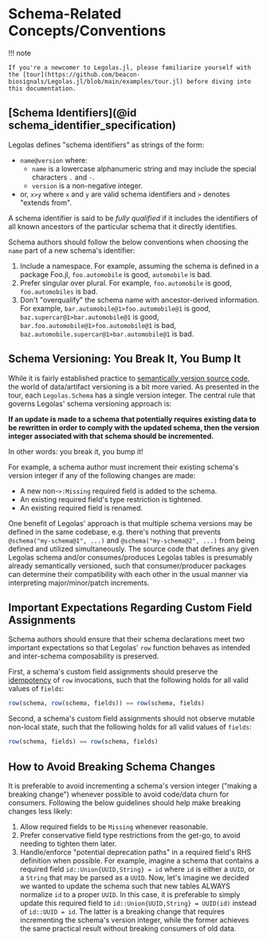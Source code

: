 # Schema-Related Concepts/Conventions

!!! note

    If you're a newcomer to Legolas.jl, please familiarize yourself with the [tour](https://github.com/beacon-biosignals/Legolas.jl/blob/main/examples/tour.jl) before diving into this documentation.

## [Schema Identifiers](@id schema_identifier_specification)

Legolas defines "schema identifiers" as strings of the form:

- `name@version` where:
    - `name` is a lowercase alphanumeric string and may include the special characters `.` and `-`.
    - `version` is a non-negative integer.
- or, `x>y` where `x` and `y` are valid schema identifiers and `>` denotes "extends from".

A schema identifier is said to be *fully qualified* if it includes the identifiers of all known ancestors of the particular schema that it directly identifies.

Schema authors should follow the below conventions when choosing the `name` part of a new schema's identifier:

1. Include a namespace. For example, assuming the schema is defined in a package Foo.jl, `foo.automobile` is good, `automobile` is bad.
2. Prefer singular over plural. For example, `foo.automobile` is good, `foo.automobiles` is bad.
3. Don't "overqualify" the schema name with ancestor-derived information. For example, `bar.automobile@1>foo.automobile@1` is good, `baz.supercar@1>bar.automobile@1` is good, `bar.foo.automobile@1>foo.automobile@1` is bad, `baz.automobile.supercar@1>bar.automobile@1` is bad.

## Schema Versioning: You Break It, You Bump It

While it is fairly established practice to [semantically version source code](https://semver.org/), the world of data/artifact versioning is a bit more varied. As presented in the tour, each `Legolas.Schema` has a single version integer. The central rule that governs Legolas' schema versioning approach is:

**If an update is made to a schema that potentially requires existing data to be rewritten in order to comply with the updated schema, then the version integer associated with that schema should be incremented.**

In other words: you break it, you bump it!

For example, a schema author must increment their existing schema's version integer if any of the following changes are made:

- A new non-`>:Missing` required field is added to the schema.
- An existing required field's type restriction is tightened.
- An existing required field is renamed.

One benefit of Legolas' approach is that multiple schema versions may be defined in the same codebase, e.g. there's nothing that prevents `@schema("my-schema@1", ...)` and `@schema("my-schema@2", ...)` from being defined and utilized simultaneously. The source code that defines any given Legolas schema and/or consumes/produces Legolas tables is presumably already semantically versioned, such that consumer/producer packages can determine their compatibility with each other in the usual manner via interpreting major/minor/patch increments.

## Important Expectations Regarding Custom Field Assignments

Schema authors should ensure that their schema declarations meet two important expectations so that Legolas' `row` function behaves as intended and inter-schema composability is preserved.

First, a schema's custom field assignments should preserve the [idempotency](https://en.wikipedia.org/wiki/Idempotence) of `row` invocations, such that the following holds for all valid values of `fields`:

```jl
row(schema, row(schema, fields)) == row(schema, fields)
```

Second, a schema's custom field assignments should not observe mutable non-local state, such that the following holds for all valid values of `fields`:

```jl
row(schema, fields) == row(schema, fields)
```

## How to Avoid Breaking Schema Changes

It is preferable to avoid incrementing a schema's version integer ("making a breaking change") whenever possible to avoid code/data churn for consumers. Following the below guidelines should help make breaking changes less likely:

1. Allow required fields to be `Missing` whenever reasonable.
2. Prefer conservative field type restrictions from the get-go, to avoid needing to tighten them later.
3. Handle/enforce "potential deprecation paths" in a required field's RHS definition when possible. For example, imagine a schema that contains a required field `id::Union{UUID,String} = id` where `id` is either a `UUID`, or a `String` that may be parsed as a `UUID`. Now, let's imagine we decided we wanted to update the schema such that new tables ALWAYS normalize `id` to a proper `UUID`. In this case, it is preferable to simply update this required field to `id::Union{UUID,String} = UUID(id)` instead of `id::UUID = id`. The latter is a breaking change that requires incrementing the schema's version integer, while the former achieves the same practical result without breaking consumers of old data.
